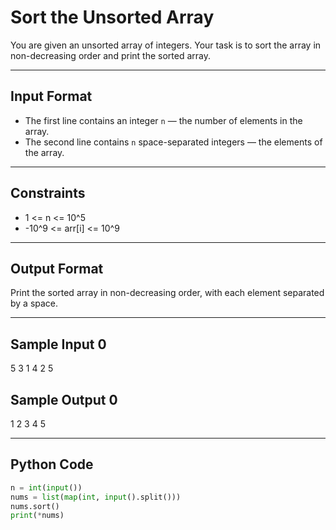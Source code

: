 # Sort the Unsorted Array

You are given an unsorted array of integers. Your task is to sort the array in non-decreasing order and print the sorted array.

---

## Input Format

- The first line contains an integer `n` — the number of elements in the array.  
- The second line contains `n` space-separated integers — the elements of the array.

---

## Constraints

- 1 <= n <= 10^5  
- -10^9 <= arr[i] <= 10^9

---

## Output Format

Print the sorted array in non-decreasing order, with each element separated by a space.

---

## Sample Input 0
5
3 1 4 2 5


## Sample Output 0
1 2 3 4 5


---

## Python Code
```python
n = int(input())
nums = list(map(int, input().split()))
nums.sort()
print(*nums)
